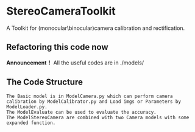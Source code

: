 # StereoCameraToolkit

 A Toolkit for (monocular\binocular)camera calibration and rectification. 

## Refactoring this code now

 **Announcement！**
    All the useful codes are in ./models/

## The Code Structure  

    The Basic model is in ModelCamera.py which can perform camera calibration by ModelCalibrator.py and Load imgs or Parameters by ModelLoader.py.  
    The ModelEvaluate can be used to evaluate the accuracy.  
    The ModelStereoCamera are combined with two Camera models with some expanded function.  
